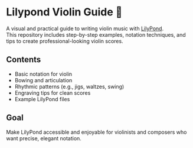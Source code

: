 # Lilypond Violin Guide 🎻

A visual and practical guide to writing violin music with [LilyPond](https://lilypond.org/).  
This repository includes step-by-step examples, notation techniques, and tips to create professional-looking violin scores.

## Contents
- Basic notation for violin
- Bowing and articulation
- Rhythmic patterns (e.g., jigs, waltzes, swing)
- Engraving tips for clean scores
- Example LilyPond files

## Goal
Make LilyPond accessible and enjoyable for violinists and composers who want precise, elegant notation.
